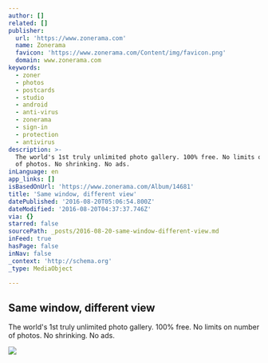 ```yaml
---
author: []
related: []
publisher:
  url: 'https://www.zonerama.com'
  name: Zonerama
  favicon: 'https://www.zonerama.com/Content/img/favicon.png'
  domain: www.zonerama.com
keywords:
  - zoner
  - photos
  - postcards
  - studio
  - android
  - anti-virus
  - zonerama
  - sign-in
  - protection
  - antivirus
description: >-
  The world's 1st truly unlimited photo gallery. 100% free. No limits on number
  of photos. No shrinking. No ads.
inLanguage: en
app_links: []
isBasedOnUrl: 'https://www.zonerama.com/Album/14681'
title: 'Same window, different view'
datePublished: '2016-08-20T05:06:54.800Z'
dateModified: '2016-08-20T04:37:37.746Z'
via: {}
starred: false
sourcePath: _posts/2016-08-20-same-window-different-view.md
inFeed: true
hasPage: false
inNav: false
_context: 'http://schema.org'
_type: MediaObject

---
```

<article style=""><h1>Same window, different view</h1><p>The world's 1st truly unlimited photo gallery. 100% free. No limits on number of photos. No shrinking. No ads.</p><img src="https://www.zonerama.com/PublicAlbumCover/14681?width=800&amp;height=400&amp;topStrip=False&amp;mode=0&amp;photoId=0&amp;plusNumber=False&amp;v=635879727795600000" /></article>